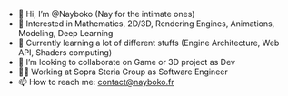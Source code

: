 - 👋 Hi, I’m @Nayboko (Nay for the intimate ones)
- 👀 Interested in Mathematics, 2D/3D, Rendering Engines, Animations, Modeling, Deep Learning
- 🌱 Currently learning a lot of different stuffs (Engine Architecture, Web API, Shaders computing)
- 💞️ I’m looking to collaborate on Game or 3D project as Dev
- 👩‍💻 Working at Sopra Steria Group as Software Engineer
- 📫 How to reach me: contact@nayboko.fr

<!---
Nayboko/Nayboko is a ✨ special ✨ repository because its `README.md` (this file) appears on your GitHub profile.
You can click the Preview link to take a look at your changes.
--->
